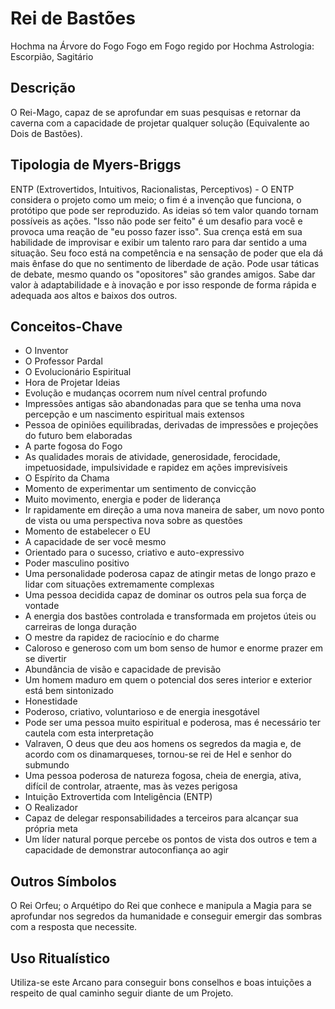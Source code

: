 # Rei de Bastões

Hochma na Árvore do Fogo
Fogo em Fogo regido por Hochma
Astrologia: Escorpião, Sagitário

## Descrição
O Rei-Mago, capaz de se aprofundar em suas pesquisas e retornar da caverna com a capacidade de projetar qualquer solução (Equivalente ao Dois de Bastões).

## Tipologia de Myers-Briggs
ENTP (Extrovertidos, Intuitivos, Racionalistas, Perceptivos) - O ENTP considera o projeto como um meio; o fim é a invenção que funciona, o protótipo que pode ser reproduzido. As ideias só tem valor quando tornam possíveis as ações. "Isso não pode ser feito" é um desafio para você e provoca uma reação de "eu posso fazer isso". Sua crença está em sua habilidade de improvisar e exibir um talento raro para dar sentido a uma situação. Seu foco está na competência e na sensação de poder que ela dá mais ênfase do que no sentimento de liberdade de ação. Pode usar táticas de debate, mesmo quando os "opositores" são grandes amigos. Sabe dar valor à adaptabilidade e à inovação e por isso responde de forma rápida e adequada aos altos e baixos dos outros.

## Conceitos-Chave
- O Inventor
- O Professor Pardal
- O Evolucionário Espiritual
- Hora de Projetar Ideias
- Evolução e mudanças ocorrem num nível central profundo
- Impressões antigas são abandonadas para que se tenha uma nova percepção e um nascimento espiritual mais extensos
- Pessoa de opiniões equilibradas, derivadas de impressões e projeções do futuro bem elaboradas
- A parte fogosa do Fogo
- As qualidades morais de atividade, generosidade, ferocidade, impetuosidade, impulsividade e rapidez em ações imprevisíveis
- O Espírito da Chama
- Momento de experimentar um sentimento de convicção
- Muito movimento, energia e poder de liderança
- Ir rapidamente em direção a uma nova maneira de saber, um novo ponto de vista ou uma perspectiva nova sobre as questões
- Momento de estabelecer o EU
- A capacidade de ser você mesmo
- Orientado para o sucesso, criativo e auto-expressivo
- Poder masculino positivo
- Uma personalidade poderosa capaz de atingir metas de longo prazo e lidar com situações extremamente complexas
- Uma pessoa decidida capaz de dominar os outros pela sua força de vontade
- A energia dos bastões controlada e transformada em projetos úteis ou carreiras de longa duração
- O mestre da rapidez de raciocínio e do charme
- Caloroso e generoso com um bom senso de humor e enorme prazer em se divertir
- Abundância de visão e capacidade de previsão
- Um homem maduro em quem o potencial dos seres interior e exterior está bem sintonizado
- Honestidade
- Poderoso, criativo, voluntarioso e de energia inesgotável
- Pode ser uma pessoa muito espiritual e poderosa, mas é necessário ter cautela com esta interpretação
- Valraven, O deus que deu aos homens os segredos da magia e, de acordo com os dinamarqueses, tornou-se rei de Hel e senhor do submundo
- Uma pessoa poderosa de natureza fogosa, cheia de energia, ativa, difícil de controlar, atraente, mas às vezes perigosa
- Intuição Extrovertida com Inteligência (ENTP)
- O Realizador
- Capaz de delegar responsabilidades a terceiros para alcançar sua própria meta
- Um líder natural porque percebe os pontos de vista dos outros e tem a capacidade de demonstrar autoconfiança ao agir

## Outros Símbolos
O Rei Orfeu; o Arquétipo do Rei que conhece e manipula a Magia para se aprofundar nos segredos da humanidade e conseguir emergir das sombras com a resposta que necessite.

## Uso Ritualístico
Utiliza-se este Arcano para conseguir bons conselhos e boas intuições a respeito de qual caminho seguir diante de um Projeto. 